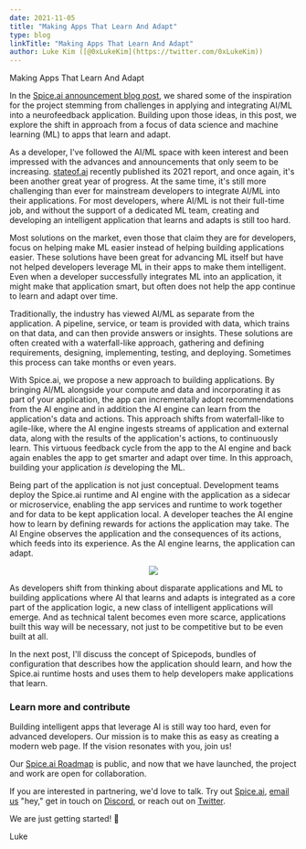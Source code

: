 ```yaml
---
date: 2021-11-05
title: "Making Apps That Learn And Adapt"
type: blog
linkTitle: "Making Apps That Learn And Adapt"
author: Luke Kim ([@0xLukeKim](https://twitter.com/0xLukeKim))
---
```


Making Apps That Learn And Adapt

In the [Spice.ai announcement blog post](https://blog.spiceai.org/posts/2021/09/07/introducing-spice.ai-open-source-time-series-ai-for-developers/), we shared some of the inspiration for the project stemming from challenges in applying and integrating AI/ML into a neurofeedback application. Building upon those ideas, in this post, we explore the shift in approach from a focus of data science and machine learning (ML) to apps that learn and adapt.

As a developer, I've followed the AI/ML space with keen interest and been impressed with the advances and announcements that only seem to be increasing. [stateof.ai](https://stateof.ai) recently published its 2021 report, and once again, it's been another great year of progress. At the same time, it's still more challenging than ever for mainstream developers to integrate AI/ML into their applications. For most developers, where AI/ML is not their full-time job, and without the support of a dedicated ML team, creating and developing an intelligent application that learns and adapts is still too hard.

Most solutions on the market, even those that claim they are for developers, focus on helping make ML easier instead of helping building applications easier. These solutions have been great for advancing ML itself but have not helped developers leverage ML in their apps to make them intelligent. Even when a developer successfully integrates ML into an application, it might make that application smart, but often does not help the app continue to learn and adapt over time.

Traditionally, the industry has viewed AI/ML as separate from the application. A pipeline, service, or team is provided with data, which trains on that data, and can then provide answers or insights. These solutions are often created with a waterfall-like approach, gathering and defining requirements, designing, implementing, testing, and deploying. Sometimes this process can take months or even years.

With Spice.ai, we propose a new approach to building applications. By bringing AI/ML alongside your compute and data and incorporating it as part of your application, the app can incrementally adopt recommendations from the AI engine and in addition the AI engine can learn from the application's data and actions. This approach shifts from waterfall-like to agile-like, where the AI engine ingests streams of application and external data, along with the results of the application's actions, to continuously learn. This virtuous feedback cycle from the app to the AI engine and back again enables the app to get smarter and adapt over time. In this approach, building your application *is* developing the ML.

Being part of the application is not just conceptual. Development teams deploy the Spice.ai runtime and AI engine with the application as a sidecar or microservice, enabling the app services and runtime to work together and for data to be kept application local. A developer teaches the AI engine how to learn by defining rewards for actions the application may take. The AI Engine observes the application and the consequences of its actions, which feeds into its experience. As the AI engine learns, the application can adapt.

<div style="display: flex; justify-content: center;">
  <div style="display: flex; flex-direction: column;">
    <img style="max-width: 400px;" src="https://user-images.githubusercontent.com/80174/140449760-97974f3c-8a78-4ea2-9ec5-843dc3cff5b6.png" />
  </div>
</div>

As developers shift from thinking about disparate applications and ML to building applications where AI that learns and adapts is integrated as a core part of the application logic, a new class of intelligent applications will emerge. And as technical talent becomes even more scarce, applications built this way will be necessary, not just to be competitive but to be even built at all.

In the next post, I'll discuss the concept of Spicepods, bundles of configuration that describes how the application should learn, and how the Spice.ai runtime hosts and uses them to help developers make applications that learn.

### Learn more and contribute

Building intelligent apps that leverage AI is still way too hard, even for advanced developers. Our mission is to make this as easy as creating a modern web page. If the vision resonates with you, join us!

Our [Spice.ai Roadmap](https://github.com/spiceai/spiceai/blob/trunk/docs/ROADMAP.md) is public, and now that we have launched, the project and work are open for collaboration.

If you are interested in partnering, we'd love to talk. Try out [Spice.ai](https://spiceai.org), [email us](mailto:hey@spiceai.io) "hey," get in touch on [Discord](https://discord.gg/kZnTfneP5u), or reach out on [Twitter](https://twitter.com/SpiceAIHQ).

We are just getting started! 🚀

Luke
